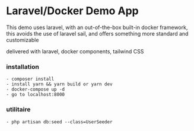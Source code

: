 # Laravel/Docker Demo App

This demo uses laravel, with an out-of-the-box built-in docker framework, this avoids the use of laravel sail, and offers something more standard and customizable

delivered with laravel, docker components, tailwind CSS

### installation

    - composer install
    - install yarn && yarn build or yarn dev
    - docker-compose up -d
    - go to localhost:8000

### utilitaire
    - php artisan db:seed --class=UserSeeder

    


